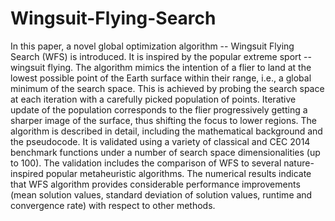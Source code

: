 # Wingsuit-Flying-Search
In this paper, a novel global optimization algorithm -- Wingsuit Flying Search (WFS) is introduced. It is inspired by the popular extreme sport -- wingsuit flying. The algorithm mimics the intention of a flier to land at the lowest possible point of the Earth surface within their range, i.e., a global minimum of the search space. This is achieved by probing the search space at each iteration with a carefully picked population of points. Iterative update of the population corresponds to the flier progressively getting a sharper image of the surface, thus shifting the focus to lower regions. The algorithm is described in detail, including the mathematical background and the pseudocode. It is validated using a variety of classical and CEC 2014 benchmark functions under a number of search space dimensionalities (up to 100). The validation includes the comparison of WFS to several nature-inspired popular metaheuristic algorithms. The numerical results indicate that WFS algorithm provides considerable performance improvements (mean solution values, standard deviation of solution values, runtime and convergence rate) with respect to other methods.
